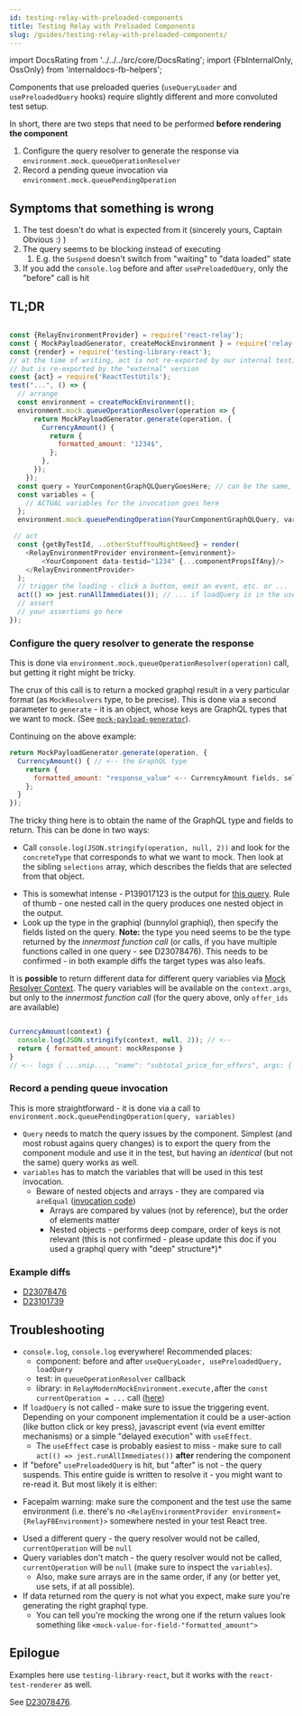 ```yaml
---
id: testing-relay-with-preloaded-components
title: Testing Relay with Preloaded Components
slug: /guides/testing-relay-with-preloaded-components/
---
```


import DocsRating from '../../../src/core/DocsRating';
import {FbInternalOnly, OssOnly} from 'internaldocs-fb-helpers';

Components that use preloaded queries (`useQueryLoader` and `usePreloadedQuery` hooks) require slightly different and more convoluted test setup.

In short, there are two steps that need to be performed **before rendering the component**

1. Configure the query resolver to generate the response via `environment.mock.queueOperationResolver`
2. Record a pending queue invocation via `environment.mock.queuePendingOperation`

## Symptoms that something is wrong

1. The test doesn't do what is expected from it (sincerely yours, Captain Obvious :) )
2. The query seems to be blocking instead of executing
   1. E.g. the `Suspend` doesn't switch from "waiting" to "data loaded" state
3. If you add the `console.log` before and after `usePreloadedQuery`, only the "before" call is hit

## TL;DR

```js

const {RelayEnvironmentProvider} = require('react-relay');
const { MockPayloadGenerator, createMockEnvironment } = require('relay-test-utils');
const {render} = require('testing-library-react');
// at the time of writing, act is not re-exported by our internal testing-library-react
// but is re-exported by the "external" version
const {act} = require('ReactTestUtils');
test("...", () => {
  // arrange
  const environment = createMockEnvironment();
  environment.mock.queueOperationResolver(operation => {
      return MockPayloadGenerator.generate(operation, {
        CurrencyAmount() {
          return {
            formatted_amount: "1234$",
          };
        },
      });
    });
  const query = YourComponentGraphQLQueryGoesHere; // can be the same, or just identical
  const variables = {
    // ACTUAL variables for the invocation goes here
  };
  environment.mock.queuePendingOperation(YourComponentGraphQLQuery, variables);

 // act
  const {getByTestId, ..otherStuffYouMightNeed} = render(
    <RelayEnvironmentProvider environment={environment}>
        <YourComponent data-testid="1234" {...componentPropsIfAny}/>
    </RelayEnvironmentProvider>
  );
  // trigger the loading - click a button, emit an event, etc. or ...
  act(() => jest.runAllImmediates()); // ... if loadQuery is in the useEffect()
  // assert
  // your assertions go here
});

```

### Configure the query resolver to generate the response

This is done via `environment.mock.queueOperationResolver(operation)` call, but getting it right might be tricky.

The crux of this call is to return a mocked graphql result in a very particular format (as `MockResolvers` type, to be precise). This is done via a second parameter to `generate` - it is an object, whose keys are GraphQL types that we want to mock. (See [`mock-payload-generator`](../testing-relay-components/#mock-payload-generator-and-the-relay_test_operation-directive)).

Continuing on the above example:

```js
return MockPayloadGenerator.generate(operation, {
  CurrencyAmount() { // <-- the GraphQL type
    return {
      formatted_amount: "response_value" <-- CurrencyAmount fields, selected in the query
    };
  }
});
```
The tricky thing here is to obtain the name of the GraphQL type and fields to return. This can be done in two ways:

* Call `console.log(JSON.stringify(operation, null, 2))` and look for the `concreteType` that corresponds to what we want to mock. Then look at the sibling `selections` array, which describes the fields that are selected from that object.

<FbInternalOnly>

* This is somewhat intense - P139017123 is the output for [this query](https://fburl.com/diffusion/irqurgj9). Rule of thumb - one nested call in the query produces one nested object in the output.
* Look up the type in the graphiql (bunnylol graphiql), then specify the fields listed on the query.
**Note:** the type you need seems to be the type returned by the *innermost function call* (or calls, if you have multiple functions called in one query - see D23078476). This needs to be confirmed - in both example diffs the target types was also leafs.

</FbInternalOnly>


It is **possible** to return different data for different query variables via [Mock Resolver Context](../testing-relay-components/#mock-resolver-context). The query variables will be available on the `context.args`, but only to the *innermost function call* (for the query above, only `offer_ids` are available)

```js

CurrencyAmount(context) {
  console.log(JSON.stringify(context, null, 2)); // <--
  return { formatted_amount: mockResponse }
}
// <-- logs { ...snip..., "name": "subtotal_price_for_offers", args: { offer_ids: [...] } }

```
### Record a pending queue invocation

This is more straightforward - it is done via a call to `environment.mock.queuePendingOperation(query, variables)`

* `Query` needs to match the query issues by the component. Simplest (and most robust agains query changes) is to export the query from the component module and use it in the test, but having an *identical* (but not the same) query works as well.
* `variables` has to match the variables that will be used in this test invocation.
   * Beware of nested objects and arrays - they are compared via `areEqual` ([invocation code](https://github.com/facebook/relay/blob/046f758c6b411608371d4cc2f0a594ced331864e/packages/relay-test-utils/RelayModernMockEnvironment.js#L233))
      * Arrays are compared by values (not by reference), but the order of elements matter
      * Nested objects - performs deep compare, order of keys is not relevant (this is not confirmed - please update this doc if you used a graphql query with "deep" structure*)*

<FbInternalOnly>

### Example diffs

* [D23078476](https://internalfb.com/intern/diff/D23078476)
* [D23101739](https://www.internalfb.com/diff/D23101739)

</FbInternalOnly>

## Troubleshooting

* `console.log`, `console.log` everywhere! Recommended places:
   * component: before and after `useQueryLoader, usePreloadedQuery, loadQuery`
   * test: in `queueOperationResolver` callback
   * library: in `RelayModernMockEnvironment.execute,`after the `const currentOperation = ...` call ([here](https://github.com/facebook/relay/blob/046f758c6b411608371d4cc2f0a594ced331864e/packages/relay-test-utils/RelayModernMockEnvironment.js#L230))
* If `loadQuery` is not called - make sure to issue the triggering event. Depending on your component implementation it could be a user-action (like button click or key press), javascript event (via event emitter mechanisms) or a simple "delayed execution" with `useEffect`.
   * The `useEffect` case is probably easiest to miss - make sure to call `act(() => jest.runAllImmediates())` **after** rendering the component
* If "before" `usePreloadedQuery` is hit, but "after" is not - the query suspends. This entire guide is written to resolve it - you might want to re-read it. But most likely it is either:

<FbInternalOnly>

* Facepalm warning: make sure the component and the test use the same environment (i.e. there's no `<RelayEnvironmentProvider environment={RelayFBEnvironment}>` somewhere nested in your test React tree.

</FbInternalOnly>

   * Used a different query - the query resolver would not be called, `currentOperation` will be `null`
   * Query variables don't match - the query resolver would not be called, `currentOperation` will be `null` (make sure to inspect the `variables`).
      * Also, make sure arrays are in the same order, if any (or better yet, use sets, if at all possible).
* If data returned rom the query is not what you expect, make sure you're generating the right graphql type.
   * You can tell you're mocking the wrong one if the return values look something like `<mock-value-for-field-"formatted_amount">`

## Epilogue

Examples here use `testing-library-react`, but it works with the `react-test-renderer` as well.

<FbInternalOnly>

See [D23078476](https://www.internalfb.com/diff/D23078476).

</FbInternalOnly>

<DocsRating />
